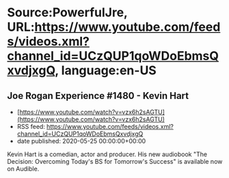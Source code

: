 # Source:PowerfulJre, URL:https://www.youtube.com/feeds/videos.xml?channel_id=UCzQUP1qoWDoEbmsQxvdjxgQ, language:en-US

## Joe Rogan Experience #1480 - Kevin Hart
 - [https://www.youtube.com/watch?v=vzx6h2sAGTU](https://www.youtube.com/watch?v=vzx6h2sAGTU)
 - RSS feed: https://www.youtube.com/feeds/videos.xml?channel_id=UCzQUP1qoWDoEbmsQxvdjxgQ
 - date published: 2020-05-25 00:00:00+00:00

Kevin Hart is a comedian, actor and producer. His new audiobook "The Decision: Overcoming Today's BS for Tomorrow's Success" is available now on Audible.

